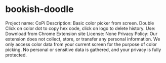 # bookish-doodle
Project name: CoPi
Description: Basic color picker from screen. Double Click on color dot to copy hex code, click on logo to delete history.
Use: Download from Chrome Extension site
License: None 
Privacy Policy: 
Our extension does not collect, store, or transfer any personal information. We only access color data from your current screen for the purpose of color picking. No personal or sensitive data is gathered, and your privacy is fully protected.
